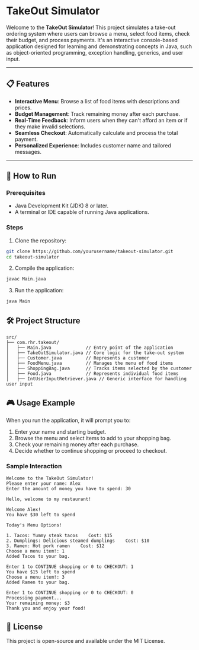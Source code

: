 # TakeOut Simulator

Welcome to the **TakeOut Simulator**! This project simulates a take-out ordering system where users can browse a menu, select food items, check their budget, and process payments. It's an interactive console-based application designed for learning and demonstrating concepts in Java, such as object-oriented programming, exception handling, generics, and user input.

---

## 📋 Features

- **Interactive Menu**: Browse a list of food items with descriptions and prices.
- **Budget Management**: Track remaining money after each purchase.
- **Real-Time Feedback**: Inform users when they can't afford an item or if they make invalid selections.
- **Seamless Checkout**: Automatically calculate and process the total payment.
- **Personalized Experience**: Includes customer name and tailored messages.

---

## 🚀 How to Run

### Prerequisites
- Java Development Kit (JDK) 8 or later.
- A terminal or IDE capable of running Java applications.

### Steps
1. Clone the repository:
```bash
git clone https://github.com/yourusername/takeout-simulator.git
cd takeout-simulator
```

2. Compile the application:
```bash
javac Main.java
```

3. Run the application:
```bash
java Main
```
## 🛠️ Project Structure

```
src/
├── com.rhr.takeout/
│   ├── Main.java             // Entry point of the application
│   ├── TakeOutSimulator.java // Core logic for the take-out system
│   ├── Customer.java         // Represents a customer
│   ├── FoodMenu.java         // Manages the menu of food items
│   ├── ShoppingBag.java      // Tracks items selected by the customer
│   ├── Food.java             // Represents individual food items
│   ├── IntUserInputRetriever.java // Generic interface for handling user input
```

## 🎮 Usage Example
When you run the application, it will prompt you to:

1. Enter your name and starting budget.
2. Browse the menu and select items to add to your shopping bag.
3. Check your remaining money after each purchase.
4. Decide whether to continue shopping or proceed to checkout.

### Sample Interaction

```
Welcome to the TakeOut Simulator!
Please enter your name: Alex
Enter the amount of money you have to spend: 30

Hello, welcome to my restaurant!

Welcome Alex!
You have $30 left to spend

Today's Menu Options!

1. Tacos: Yummy steak tacos    Cost: $15
2. Dumplings: Delicious steamed dumplings    Cost: $10
3. Ramen: Hot pork ramen    Cost: $12
Choose a menu item!: 1
Added Tacos to your bag.

Enter 1 to CONTINUE shopping or 0 to CHECKOUT: 1
You have $15 left to spend
Choose a menu item!: 3
Added Ramen to your bag.

Enter 1 to CONTINUE shopping or 0 to CHECKOUT: 0
Processing payment...
Your remaining money: $3
Thank you and enjoy your food!
```

## 📄 License
This project is open-source and available under the MIT License.